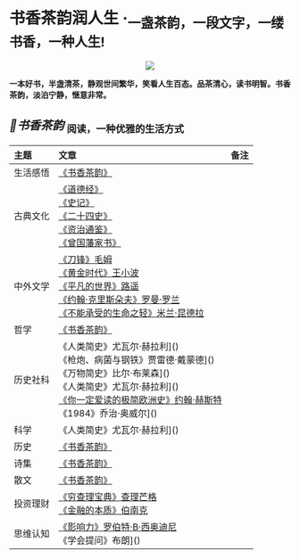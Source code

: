 # 书香茶韵润人生 ·<sub>一盏茶韵，一段文字，一缕书香，一种人生!<sub>
  
<p align='center'>
<img src='https://upload-images.jianshu.io/upload_images/4164292-5e6f3e5371bb909a.JPG?imageMogr2/auto-orient/strip%7CimageView2/2/w/1240'>
</p>

**一本好书，半盏清茶，静观世间繁华，笑看人生百态。品茶清心，读书明智。书香茶韵，淡泊宁静，惬意非常。**

## *📖书香茶韵* <sub>阅读，一种优雅的生活方式<sub>
|主题|文章|备注|
|:---|:--|:---:
|生活感悟|[《书香茶韵》]()<br>|
古典文化|[《道德经》]()<br>[《史记》]()<br>[《二十四史》]()<br>[《资治通鉴》]()<br>[《曾国藩家书》]()<br>|
|中外文学|[《刀锋》毛姆]()<br>[《黄金时代》王小波]()<br>[《平凡的世界》路遥]()<br>[《约翰·克里斯朵夫》罗曼·罗兰]()<br>[《不能承受的生命之轻》米兰·昆德拉]()<br>|
|哲学|[《书香茶韵》]()<br>|
|历史社科|《人类简史》尤瓦尔·赫拉利]()<br>《枪炮、病菌与钢铁》贾雷德·戴蒙德]()<br>《万物简史》比尔·布莱森]()<br>《人类简史》尤瓦尔·赫拉利]()<br>[《你一定爱读的极简欧洲史》约翰·赫斯特]()<br>《1984》乔治·奥威尔]()<br>|
|科学|《人类简史》尤瓦尔·赫拉利]()<br>|
|历史|[《书香茶韵》]()<br>|
|诗集|[《书香茶韵》]()<br>|
|散文|[《书香茶韵》]()<br>|
|投资理财|[《穷查理宝典》查理芒格]()<br>[《金融的本质》伯南克]()<br>|
|思维认知|[《影响力》罗伯特·B·西奥迪尼]()<br>《学会提问》布朗]()<br>|


